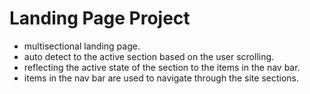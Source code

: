 # Landing Page Project

- multisectional landing page.
- auto detect to the active section based on the user scrolling.
- reflecting the active state of the section to the items in the nav bar.
- items in the nav bar are used to navigate through the site sections.

